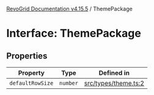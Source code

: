 [RevoGrid Documentation v4.15.5](README.md) / ThemePackage

# Interface: ThemePackage

## Properties

| Property | Type | Defined in |
| ------ | ------ | ------ |
| `defaultRowSize` | `number` | [src/types/theme.ts:2](https://github.com/revolist/revogrid/blob/e4de5901d3a858ae9e9a420f27ffcd2a33073a79/src/types/theme.ts#L2) |
